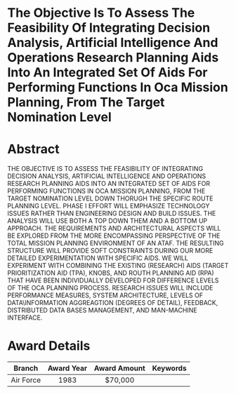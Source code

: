 
The Objective Is To Assess The Feasibility Of Integrating Decision Analysis, Artificial Intelligence And Operations Research Planning Aids Into An Integrated Set Of Aids For Performing Functions In Oca Mission Planning, From The Target Nomination Level
============================================================================================================================================================================================================================================================

# Abstract


THE OBJECTIVE IS TO ASSESS THE FEASIBILITY OF INTEGRATING DECISION ANALYSIS, ARTIFICIAL INTELLIGENCE AND OPERATIONS RESEARCH PLANNING AIDS INTO AN INTEGRATED SET OF AIDS FOR PERFORMING FUNCTIONS IN OCA MISSION PLANNING, FROM THE TARGET NOMINATION LEVEL DOWN THORUGH THE SPECIFIC ROUTE PLANNING LEVEL. PHASE I EFFORT WILL EMPHASIZE TECHNOLOGY ISSUES RATHER THAN ENGINEERING DESIGN AND BUILD ISSUES. THE ANALYSIS WILL USE BOTH A TOP DOWN THEM AND A BOTTOM UP APPROACH. THE REQUIREMENTS AND ARCHITECTURAL ASPECTS WILL BE EXPLORED FROM THE MORE ENCOMPASSING PERSPECTIVE OF THE TOTAL MISSION PLANNING ENVIRONMENT OF AN ATAF. THE RESULTING STRUCTURE WILL PROVIDE SOFT CONSTRAINTS DURING OUR MORE DETAILED EXPERIMENTATION WITH SPECIFIC AIDS. WE WILL EXPERIMENT WITH COMBINING THE EXISTING (RESEARCH) AIDS (TARGET PRIORITIZATION AID (TPA), KNOBS, AND ROUTH PLANNING AID (RPA) THAT HAVE BEEN INDIVIDUALLY DEVELOPED FOR DIFFERENCE LEVELS OF THE OCA PLANNING PROCESS. RESEARCH ISSUES WILL INCLUDE PERFORMANCE MEASURES, SYSTEM ARCHITECTURE, LEVELS OF DATA\INFORMATION AGGREAGTION (DEGREES OF DETAIL), FEEDBACK, DISTRIBUTED DATA BASES MANAGEMENT, AND MAN-MACHINE INTERFACE.  

# Award Details

|Branch|Award Year|Award Amount|Keywords|
| :---: | :---: | :---: | :---: |
|Air Force|1983|$70,000||
